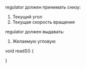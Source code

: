 regulator должен принимать снизу:
1. Текущий угол
2. Текущая скорость вращения

regulator должен выдавать:
1. Желаемую угловую 




void readS()
{
    
}